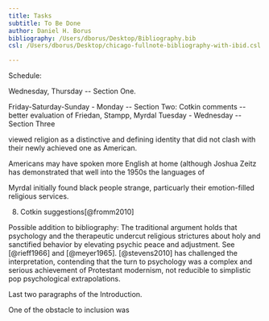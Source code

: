 ```yaml
---
title: Tasks
subtitle: To Be Done
author: Daniel H. Borus
bibliography: /Users/dborus/Desktop/Bibliography.bib
csl: /Users/dborus/Desktop/chicago-fullnote-bibliography-with-ibid.csl

---
```


Schedule:

Wednesday, Thursday -- Section One.

Friday-Saturday-Sunday - Monday -- Section Two: Cotkin comments -- better evaluation of Friedan, Stampp, Myrdal
Tuesday - Wednesday -- Section Three



viewed religion as a distinctive and defining identity that did not clash with their newly achieved one as American.

Americans may have spoken more English at home (although Joshua Zeitz has demonstrated that well into the 1950s the languages of

Myrdal initially found black people strange, particuarly their emotion-filled religious services.



8. Cotkin suggestions[@fromm2010]

Possible addition to bibliography: The traditional argument holds that psychology and the therapeutic undercut religious strictures about holy and sanctified behavior by elevating psychic peace and adjustment. See [@rieff1966] and [@meyer1965]. [@stevens2010] has challenged the interpretation, contending that the turn to psychology was a complex and serious achievement of Protestant modernism, not reducible to simplistic pop psychological extrapolations.


Last two paragraphs of the Introduction.

One of the obstacle to inclusion was
